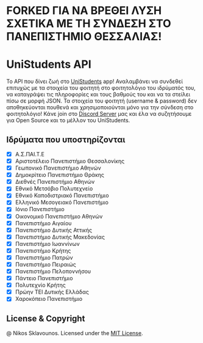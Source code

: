 
# FORKED ΓΙΑ ΝΑ ΒΡΕΘΕΙ ΛΥΣΗ ΣΧΕΤΙΚΑ ΜΕ ΤΗ ΣΥΝΔΕΣΗ ΣΤΟ ΠΑΝΕΠΙΣΤΗΜΙΟ ΘΕΣΣΑΛΙΑΣ!

# UniStudents API

Το API που δίνει ζωή στο [UniStudents](http://onelink.to/unistudents) app! 
Αναλαμβάνει να συνδεθεί επιτυχώς με τα στοιχεία του φοιτητή στο φοιτητολόγιο του ιδρύματός του, να καταγράψει τις πληροφορίες και τους βαθμούς του
και να τα στείλει πίσω σε μορφή JSON. Τα στοιχεία του φοιτητή (username & password) δεν αποθηκεύονται πουθενά και χρησιμοποιούνται
μόνο για την σύνδεση στο φοιτητολόγιο! Κάνε join στο [Discord Server](https://discord.gg/XR5g6DCpgT) μας και έλα να συζητήσουμε για Open Source και το μέλλον του UniStudents.

## Ιδρύματα που υποστηρίζονται

- [x] Α.Σ.ΠΑΙ.Τ.Ε
- [x] Αριστοτέλειο Πανεπιστήμιο Θεσσαλονίκης
- [x] Γεωπονικό Πανεπιστήμιο Αθηνών
- [x] Δημοκρίτειο Πανεπιστήμιο Θράκης
- [x] Διεθνές Πανεπιστήμιο Αθηνών
- [x] Εθνικό Μετσόβιο Πολυτεχνείο
- [x] Εθνικό Καποδιστριακό Πανεπιστήμιο
- [x] Ελληνικό Μεσογειακό Πανεπιστήμιο
- [x] Ιόνιο Πανεπιστήμιο
- [x] Οικονομικό Πανεπιστήμιο Αθηνών
- [x] Πανεπιστήμιο Αιγαίου
- [x] Πανεπιστήμιο Δυτικής Αττικής
- [x] Πανεπιστήμιο Δυτικής Μακεδονίας
- [x] Πανεπιστήμιο Ιωαννίνων
- [x] Πανεπιστήμιο Κρήτης
- [x] Πανεπιστήμιο Πατρών
- [x] Πανεπιστήμιο Πειραιώς
- [x] Πανεπιστήμιο Πελοποννήσου
- [x] Πάντειο Πανεπιστήμιο
- [x] Πολυτεχνίο Κρήτης
- [x] Πρώην ΤΕΙ Δυτικής Ελλάδας
- [x] Χαροκόπειο Πανεπιστήμιο

## License & Copyright

@ Nikos Sklavounos. Licensed under the [MIT License](LICENSE).
